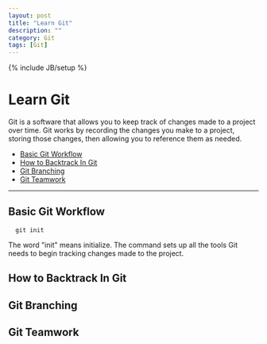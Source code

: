 ```yaml
---
layout: post
title: "Learn Git"
description: ""
category: Git
tags: [Git]
---
```

{% include JB/setup %}

# Learn Git

Git is a software that allows you to keep track of changes made to a project over time. Git works by recording the changes you make to a project, storing those changes, then allowing you to reference them as needed.

* [Basic Git Workflow](#BGW)
* [How to Backtrack In Git](#HTBIG)
* [Git Branching](#GB)
* [Git Teamwork](#GT)

***

<h2 id="BGW">Basic Git Workflow</h2>

      git init

The word "init" means initialize. The command sets up all the tools Git needs to begin tracking changes made to the project.

<h2 id="HTBIG">How to Backtrack In Git</h2>

<h2 id="GB">Git Branching</h2>

<h2 id="GT">Git Teamwork</h2>
